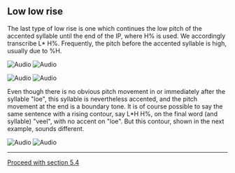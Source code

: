 Low low rise
------------

The last type of low rise is one which continues the low pitch of the accented syllable until the end of the IP, where H% is used. We accordingly transcribe L\* H%. Frequently, the pitch before the accented syllable is high, usually due to %H.

![Audio](audio.gif) ![Audio](./audio/gif/371.gif)

![Audio](audio.gif) ![Audio](./audio/gif/209.gif)

Even though there is no obvious pitch movement in or immediately after the syllable "loe", this syllable is nevertheless accented, and the pitch movement at the end is a boundary tone. It is of course possible to say the same sentence with a rising contour, say L\*H H%, on the final word (and syllable) "veel", with no accent on "loe". But this contour, shown in the next example, sounds different.

![Audio](audio.gif) ![Audio](./audio/gif/351.gif)

* * *

[Proceed with section 5.4](rise4.htm)